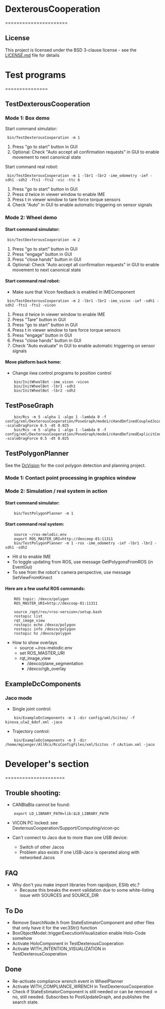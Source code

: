 # DexterousCooperation
======================

## License

This project is licensed under the BSD 3-clause license - see the [LICENSE.md](LICENSE.md) file for details









# Test programs
===============

## TestDexterousCooperation

### Mode 1: Box demo

Start command simulator:

```
 bin/TestDexterousCooperation -m 1
```
  1. Press \"go to start\" button in GUI
  2. Optional: Check \"Auto accept all confirmation requests\" in GUI to enable movement to next canonical state

Start command real robot:

```
 bin/TestDexterousCooperation -m 1 -lbr1 -lbr2 -ime_odometry -ief -sdh1 -sdh2 -fts1 -fts2 -vic -ttc 6
```
  1. Press \"go to start\" button in GUI
  2. Press d twice in viewer window to enable IME
  3. Press t in viewer window to tare force torque sensors
  4. Check \"Auto\" in GUI to enable automatic triggering on sensor signals

### Mode 2: Wheel demo

#### Start command simulator:

```
 bin/TestDexterousCooperation -m 2
```
  1. Press \"go to start\" button in GUI
  2. Press \"engage\" button in GUI
  3. Press \"close hands\" button in GUI
  2. Optional: Check \"Auto accept all confirmation requests\" in GUI to enable movement to next canonical state

#### Start command real robot:

- Make sure that Vicon feedback is enabled in IMEComponent

```
 bin/TestDexterousCooperation -m 2 -lbr1 -lbr2 -ime_vicon -ief -sdh1 -sdh2 -fts1 -fts2 -vicon
```

  1. Press d twice in viewer window to enable IME
  2. Press \"Tare\" button in GUI
  3. Press \"go to start\" button in GUI
  4. Press t in viewer window to tare force torque sensors
  5. Press \"engage\" button in GUI
  6. Press \"close hands\" button in GUI
  7. Check \"Auto evaluate\" in GUI to enable automatic triggering on sensor signals

#### Move platform back home:

  - Change iiwa control programs to position control

```
    bin/InitWheelBot -ime_vicon -vicon
    bin/InitWheelBot -lbr1 -sdh1
    bin/InitWheelBot -lbr2 -sdh2
```




## TestPoseGraph

```
    bin/Rcs -m 5 -alpha 1 -algo 1 -lambda 0 -f config/xml/DexterousCooperation/PoseGraph/mode1/cHandDefinedCoupledJoints.xml -scaleDragForce 0.5 -dt 0.025
    bin/Rcs -m 5 -alpha 1 -algo 1 -lambda 0 -f config/xml/DexterousCooperation/PoseGraph/mode1/cHandDefinedExplicitConstraints.xml -scaleDragForce 0.5 -dt 0.025
```


## TestPolygonPlanner

See the [DcVision](src/DcVision/README.md) for the cool polygon detection and planning project.

### Mode 1: Contact point processing in graphics window

### Mode 2: Simulation / real system in action

#### Start command simulator:

```
    bin/TestPolygonPlanner -m 1
```

#### Start command real system:

```
    source ~/ros-melodic.env
    export ROS_MASTER_URI=http://dexcoop-01:11311
    bin/TestPolygonPlanner -m 1 -ros -ime_odometry -ief -lbr1 -lbr2 -sdh1 -sdh2
```

  - Hit d to enable IME
  - To toggle updating from ROS, use message GetPolygonsFromROS (in EventGui)
  - To see from the robot's camera perspective, use message SetViewFromKinect

#### Here are a few useful ROS commands:


```
    ROS topic: /dexco/polygon
    ROS_MASTER_URI=http://dexcoop-01:11311

    source /opt/ros/<ros-version>/setup.bash
    rostopic list
    rqt_image_view
    rostopic echo /dexco/polygon
    rostopic info /dexco/polygon
    rostopic hz /dexco/polygon
```

- How to show overlays
  - source ~/ros-melodic.env
  - set ROS_MASTER_URI
  - rqt_image_view
    - /dexco/plane_segmentation
    - /dexco/rgb_overlay


## ExampleDcComponents

### Jaco mode

- Single joint control:

```
    bin/ExampleDcComponents -m 1 -dir config/xml/Scitos/ -f kinova_ulw2_6dof.xml -jaco
```

- Trajectory control:
```
    bin/ExampleDcComponents -m 3 -dir /home/mgienger/AllRcs/RcsConfigFiles/xml/Scitos -f cAction.xml -jaco
```








# Developer's section
=====================

## Trouble shooting:

  - CANBlaBla cannot be found: 
```
    export LD_LIBRARY_PATH=lib:$LD_LIBRARY_PATH
```
  - VICON PC locked: see DexterousCooperation/Support/Computing/vicon-pc

  - Can't connect to Jaco due to more than one USB device:
    - Switch of other Jacos
    - Problem also exists if one USB-Jaco is operated along with networked Jacos
    
## FAQ

  - Why don't you make import libraries from rapidjson, ESlib etc.?
    - Because this breaks the event validation due to some white-listing issue with SOURCES and SOURCE_DIR

## To Do

  - Remove SearchNode.h from StateEstimatorComponent and other files that only have it for the vec3Str() function
  - BoxObjectModel::triggerExecutionVisualization enable Holo-Code somehow
  - Activate HoloComponent in TestDexterousCooperation 
  - Activate WITH_INTENTION_VISUALIZATION in TestDexterousCooperation 

## Done

  - Re-activate compliance wrench event in WheelPlanner
  - Activate WITH_COMPLIANCE_WRENCH in TestDexterousCooperation 
  - Check if StateEstimatorComponent is still needed or can be removed -> no, still needed. Subscribes to PostUpdateGraph, and publishes the search state.
